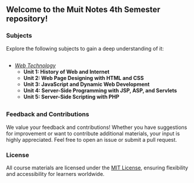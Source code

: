 ## Welcome to the Muit Notes 4th Semester repository!

### Subjects

Explore the following subjects to gain a deep understanding of it:

##

- *[Web Technology](Web%20Technology.md)*
  - **Unit 1: History of Web and Internet**
  - **Unit 2: Web Page Designing with HTML and CSS**
  - **Unit 3: JavaScript and Dynamic Web Development**
  - **Unit 4: Server-Side Programming with JSP, ASP, and Servlets**
  - **Unit 5: Server-Side Scripting with PHP**

##

### Feedback and Contributions

We value your feedback and contributions! Whether you have suggestions for improvement or want to contribute additional materials, your input is highly appreciated. Feel free to open an issue or submit a pull request.

### License

All course materials are licensed under the [MIT License](LICENSE), ensuring flexibility and accessibility for learners worldwide.
